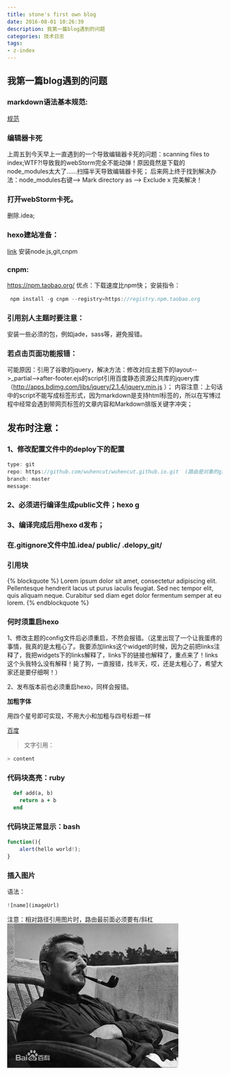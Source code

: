 ```yaml
---
title: stone's first own blog
date: 2016-08-01 10:26:39
description: 我第一篇blog遇到的问题
categories: 技术日志
tags:
- z-index
---
```

## 我第一篇blog遇到的问题
### markdown语法基本规范:
[规范](http://www.coderli.com/write-readme-for-your-project/)
### 编辑器卡死
上周五到今天早上一直遇到的一个导致编辑器卡死的问题：scanning files to index;WTF?!导致我的webStorm完全不能动弹！原因竟然是下载的node_modules太大了……扫描半天导致编辑器卡死；
后来网上终于找到解决办法：node_modules右键--> Mark directory as --> Exclude x  完美解决！
### 打开webStorm卡死。
删除.idea;
### hexo建站准备：
[link](https://hexo.io/zh-cn/docs/index.html)
安装node.js,git,cnpm
### cnpm:
https://npm.taobao.org/
优点：下载速度比npm快；
安装指令：
```javascript
 npm install -g cnpm --registry=https://registry.npm.taobao.org
```
### 引用别人主题时要注意：
安装一些必须的包，例如jade，sass等，避免报错。
### 若点击页面功能报错：
可能原因：引用了谷歌的jquery，解决方法：修改对应主题下的layout-->_partial-->after-footer.ejs的script引用百度静态资源公共库的jquery库（http://apps.bdimg.com/libs/jquery/2.1.4/jquery.min.js ）；
内容注意：上句话中的script不能写成标签形式，因为markdown是支持html标签的，所以在写博过程中经常会遇到带网页标签的文章内容和Markdown排版关键字冲突；
## 发布时注意：
### 1、修改配置文件中的deploy下的配置
```javascript
type: git
repo: https://github.com/wuhencut/wuhencut.github.io.git  (路由是对象的github地址或者存放项目的域名，在github上对应项目clone下网址即可)，访问自己定义的域名就可以(wuhencut.github.io.git)
branch: master
message:
```
### 2、必须进行编译生成public文件；hexo g
### 3、编译完成后用hexo d发布；
### 在.gitignore文件中加.idea/   public/    .delopy_git/
### 引用块
{% blockquote %}
Lorem ipsum dolor sit amet, consectetur adipiscing elit. Pellentesque hendrerit lacus ut purus iaculis feugiat. Sed nec tempor elit, quis aliquam neque. Curabitur sed diam eget dolor fermentum semper at eu lorem.
{% endblockquote %}

### 何时须重启hexo
1、修改主题的config文件后必须重启，不然会报错。（这里出现了一个让我蛋疼的事情，我真的是太粗心了。我要添加links这个widget的时候，因为之前把links注释了，我把widgets下的links解释了，links下的链接也解释了，重点来了！links这个头我特么没有解释！毙了狗，一直报错，找半天，哎，还是太粗心了，希望大家还是要仔细啊！）

2、发布版本前也必须重启hexo，同样会报错。

**加粗字体**

用四个星号即可实现，不用大小和加粗与四号标题一样

[百度](http://www.baidu.com)

> 文字引用：
```javascript
> content
```
### 代码块高亮：ruby
```ruby
  def add(a, b)
    return a + b
  end
```

### 代码块正常显示：bash
```javascript
function(){
    alert(hello world!);
}
```

### 插入图片
语法：
```javascript
![name](imageUrl)
```
注意：相对路径引用图片时，路由最前面必须要有/斜杠
![福克纳](./images/fokena.jpg)














